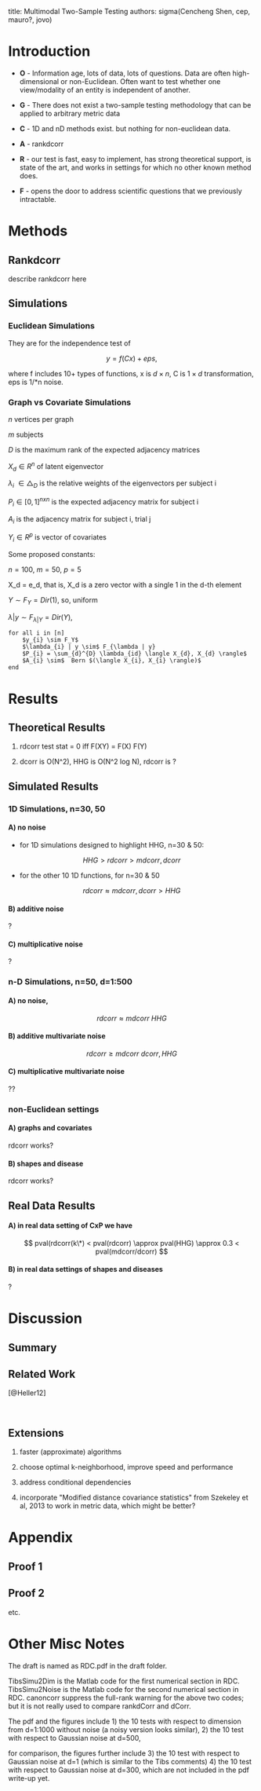 title: Multimodal Two-Sample Testing authors: sigma(Cencheng Shen, cep, mauro?,
jovo)

Introduction
============

-   **O** - Information age, lots of data, lots of questions. Data are often
    high-dimensional or non-Euclidean. Often want to test whether one
    view/modality of an entity is independent of another.

-   **G** - There does not exist a two-sample testing methodology that can be
    applied to arbitrary metric data

-   **C** - 1D and nD methods exist. but nothing for non-euclidean data.

-   **A** - rankdcorr

-   **R** - our test is fast, easy to implement, has strong theoretical support,
    is state of the art, and works in settings for which no other known method
    does.

-   **F** - opens the door to address scientific questions that we previously
    intractable.

# Methods


## Rankdcorr


describe rankdcorr here

## Simulations


### Euclidean Simulations

They are for the independence test of

$$
y=f(Cx)+eps,
$$

where f includes 10+ types of functions, x is $d \times n$, C is $1\times d$
transformation, eps is 1/\*n noise.


### Graph vs Covariate Simulations

$n$ vertices per graph

$m$ subjects

$D$ is the maximum rank of the expected adjacency matrices

$X_{d} \in R^{n}$ of latent eigenvector

$\lambda_{i}$  $\in \triangle_{D}$ is the relative weights of the eigenvectors per subject i

$P_{i} \in [0,1]^{n x n}$ is the expected adjacency matrix for subject i

$A_{i}$  is the adjacency matrix for subject i, trial j

$Y_{i} \in R^p$ is vector of covariates

Some proposed constants:

$n=100$, $m=50$, $p=5$

X_d = e_d, that is, X_d is a zero vector with a single 1 in the d-th element

$Y \sim F_Y = Dir(1)$, so, uniform

$\lambda | y \sim F_{\lambda|Y} = Dir( Y )$, 



````
for all i in [n]
    $y_{i} \sim F_Y$
    $\lambda_{i} | y \sim$ F_{\lambda | y}
    $P_{i} = \sum_{d}^{D} \lambda_{id} \langle X_{d}, X_{d} \rangle$
    $A_{i} \sim$  Bern $(\langle X_{i}, X_{i} \rangle)$ 
end
````

Results
=======

Theoretical Results
-------------------

1.  rdcorr test stat = 0 iff F(XY) = F(X) F(Y)

2.  dcorr is O(N\^2), HHG is O(N\^2 log N), rdcorr is ?  

Simulated Results
-----------------

### 1D Simulations, n=30, 50

#### A) no noise

-   for 1D simulations designed to highlight HHG, n=30 & 50:

$$
HHG > rdcorr > mdcorr, dcorr
$$

-   for the other 10 1D functions, for n=30 & 50

$$
rdcorr \approx mdcorr,dcorr > HHG
$$

#### B) additive noise

?

#### C) multiplicative noise

?

### n-D Simulations, n=50, d=1:500

#### A) no noise,

$$
rdcorr \approx mdcorr \> HHG
$$

#### B) additive multivariate noise

$$
rdcorr \geq mdcorr \> dcorr,HHG
$$

#### C) multiplicative multivariate noise

??

### non-Euclidean settings

#### A) graphs and covariates

rdcorr works?

#### B) shapes and disease

rdcorr works?

Real Data Results
-----------------

#### A) in real data setting of CxP we have

$$
pval(rdcorr(k\*) < pval(rdcorr) \approx pval(HHG) \approx 0.3 <
pval(mdcorr/dcorr)
$$

#### B) in real data settings of shapes and diseases

?

Discussion
==========

Summary
-------

Related Work
------------

[@Heller12]

 

Extensions
----------

1.  faster (approximate) algorithms

2.  choose optimal k-neighborhood, improve speed and performance

3.  address conditional dependencies

4.  incorporate  "Modified distance covariance statistics" from Szekeley et al, 2013 to work in metric data, which might be better?


Appendix
========

Proof 1
-------

Proof 2
-------

etc.

Other Misc Notes
================

The draft is named as RDC.pdf in the draft folder.

TibsSimu2Dim is the Matlab code for the first numerical section in RDC.
TibsSimu2Noise is the Matlab code for the second numerical section in RDC.
canoncorr suppress the full-rank warning for the above two codes; but it is not
really used to compare rankdCorr and dCorr.

The pdf and the figures include 1) the 10 tests with respect to dimension from
d=1:1000 without noise (a noisy version looks similar), 2) the 10 test with
respect to Gaussian noise at d=500,

for comparison, the figures further include 3) the 10 test with respect to
Gaussian noise at d=1 (which is similar to the Tibs comments) 4) the 10 test
with respect to Gaussian noise at d=300, which are not included in the pdf
write-up yet.
